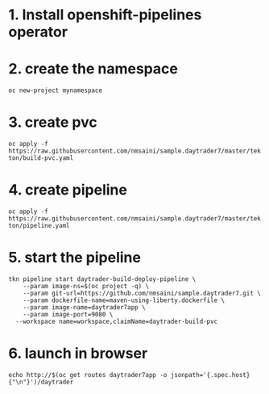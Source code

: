 # 1. Install openshift-pipelines operator

# 2. create the namespace
`oc new-project mynamespace`

# 3. create pvc
`oc apply -f https://raw.githubusercontent.com/nmsaini/sample.daytrader7/master/tekton/build-pvc.yaml`

# 4. create pipeline
`oc apply -f https://raw.githubusercontent.com/nmsaini/sample.daytrader7/master/tekton/pipeline.yaml`

# 5. start the pipeline
```
tkn pipeline start daytrader-build-deploy-pipeline \
	--param image-ns=$(oc project -q) \
	--param git-url=https://github.com/nmsaini/sample.daytrader7.git \
	--param dockerfile-name=maven-using-liberty.dockerfile \
	--param image-name=daytrader7app \
	--param image-port=9080 \
  --workspace name=workspace,claimName=daytrader-build-pvc
```

# 6. launch in browser
`echo http://$(oc get routes daytrader7app -o jsonpath='{.spec.host}{"\n"}')/daytrader`
